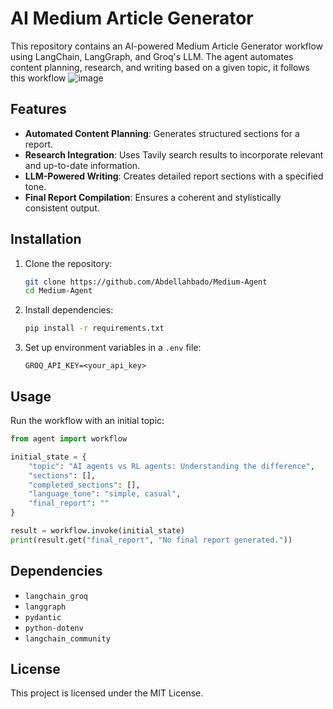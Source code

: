 # AI Medium Article Generator

This repository contains an AI-powered Medium Article Generator workflow using LangChain, LangGraph, and Groq's LLM. The agent automates content planning, research, and writing based on a given topic, it follows this workflow
![image](https://github.com/user-attachments/assets/3bb5f0d8-e905-4f68-a31f-06f19c4e8d5c)


## Features
- **Automated Content Planning**: Generates structured sections for a report.
- **Research Integration**: Uses Tavily search results to incorporate relevant and up-to-date information.
- **LLM-Powered Writing**: Creates detailed report sections with a specified tone.
- **Final Report Compilation**: Ensures a coherent and stylistically consistent output.

## Installation
1. Clone the repository:
   ```sh
   git clone https://github.com/Abdellahbado/Medium-Agent
   cd Medium-Agent
   ```
2. Install dependencies:
   ```sh
   pip install -r requirements.txt
   ```
3. Set up environment variables in a `.env` file:
   ```
   GROQ_API_KEY=<your_api_key>
   ```

## Usage
Run the workflow with an initial topic:
```python
from agent import workflow

initial_state = {
    "topic": "AI agents vs RL agents: Understanding the difference",
    "sections": [],
    "completed_sections": [],
    "language_tone": "simple, casual",
    "final_report": ""
}

result = workflow.invoke(initial_state)
print(result.get("final_report", "No final report generated."))
```

## Dependencies
- `langchain_groq`
- `langgraph`
- `pydantic`
- `python-dotenv`
- `langchain_community`

## License
This project is licensed under the MIT License.

